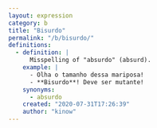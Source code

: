 ```yaml
---
layout: expression
category: b
title: "Bisurdo"
permalink: "/b/bisurdo/"
definitions:
  - definition: |
      Misspelling of "absurdo" (absurd).
    example: |
      - Olha o tamanho dessa mariposa!
      - **Bisurdo**! Deve ser mutante!
    synonyms:
      - absurdo
    created: "2020-07-31T17:26:39"
    author: "kinow"
---
```

